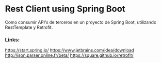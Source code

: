 # Rest Client using Spring Boot

Como consumir API's de terceros en un proyecto de Spring Boot, utilizando RestTemplate y Retrofit.

### Links:
https://start.spring.io/
https://www.jetbrains.com/idea/download
http://json.parser.online.fr/beta/
https://square.github.io/retrofit/